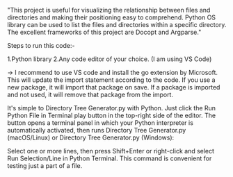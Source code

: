 "This project is useful for visualizing the relationship between files and directories and making their positioning easy to comprehend. Python OS library can be used to list the files and directories within a specific directory. The excellent frameworks of this project are Docopt and Argparse."

Steps to run this code:-

1.Python library 
2.Any code editor of your choice. (I am using VS Code)

-> I recommend to use VS code and install the go extension by Microsoft. This will update the import statement according to the code. If you use a new package, it will import that package on save. If a package is imported and not used, it will remove that package from the import.

It's simple to Directory Tree Generator.py with Python. Just click the Run Python File in Terminal play button in the top-right side of the editor.
The button opens a terminal panel in which your Python interpreter is automatically activated, then runs Directory Tree Generator.py (macOS/Linux) or Directory Tree Generator.py (Windows):

Select one or more lines, then press Shift+Enter or right-click and select Run Selection/Line in Python Terminal. This command is convenient for testing just a part of a file.
